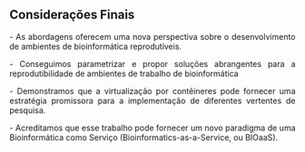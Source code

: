## Considerações Finais

<p class="fragment" align="justify" data-fragment-index="1"> - As abordagens oferecem uma nova perspectiva sobre o desenvolvimento de ambientes de bioinformática reprodutíveis. </p>

<p class="fragment" align="justify" data-fragment-index="2"> - Conseguimos parametrizar e propor soluções abrangentes para a reprodutibilidade de ambientes de trabalho de bioinformática </p>

<p class="fragment" align="justify" data-fragment-index="3"> - Demonstramos que a virtualização por contêineres pode fornecer
uma estratégia promissora para a implementação de diferentes vertentes de pesquisa. </p>

<p class="fragment" align="justify" data-fragment-index="4"> - Acreditamos que esse trabalho pode fornecer um novo paradigma de uma Bioinformática como Serviço (Bioinformatics-as-a-Service, ou BIOaaS). </p>
